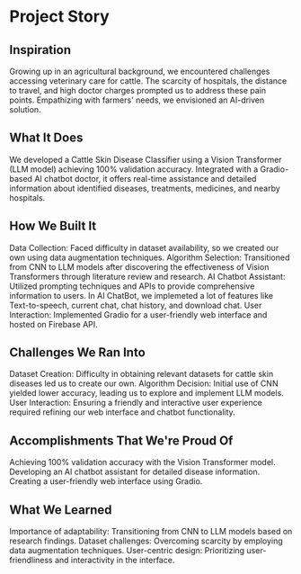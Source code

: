 # Project Story

## Inspiration
Growing up in an agricultural background, we encountered challenges accessing veterinary care for cattle. The scarcity of hospitals, the distance to travel, and high doctor charges prompted us to address these pain points. Empathizing with farmers' needs, we envisioned an AI-driven solution.

## What It Does
We developed a Cattle Skin Disease Classifier using a Vision Transformer (LLM model) achieving 100% validation accuracy. Integrated with a Gradio-based AI chatbot doctor, it offers real-time assistance and detailed information about identified diseases, treatments, medicines, and nearby hospitals.

## How We Built It
Data Collection: Faced difficulty in dataset availability, so we created our own using data augmentation techniques.
Algorithm Selection: Transitioned from CNN to LLM models after discovering the effectiveness of Vision Transformers through literature review and research.
AI Chatbot Assistant: Utilized prompting techniques and APIs to provide comprehensive information to users. In AI ChatBot, we implemeted a lot of features like Text-to-speech, current chat, chat history, and download chat.
User Interaction: Implemented Gradio for a user-friendly web interface and hosted on Firebase API.

## Challenges We Ran Into
Dataset Creation: Difficulty in obtaining relevant datasets for cattle skin diseases led us to create our own.
Algorithm Decision: Initial use of CNN yielded lower accuracy, leading us to explore and implement LLM models.
User Interaction: Ensuring a friendly and interactive user experience required refining our web interface and chatbot functionality.

## Accomplishments That We're Proud Of
Achieving 100% validation accuracy with the Vision Transformer model.
Developing an AI chatbot assistant for detailed disease information.
Creating a user-friendly web interface using Gradio.

## What We Learned
Importance of adaptability: Transitioning from CNN to LLM models based on research findings.
Dataset challenges: Overcoming scarcity by employing data augmentation techniques.
User-centric design: Prioritizing user-friendliness and interactivity in the interface.
